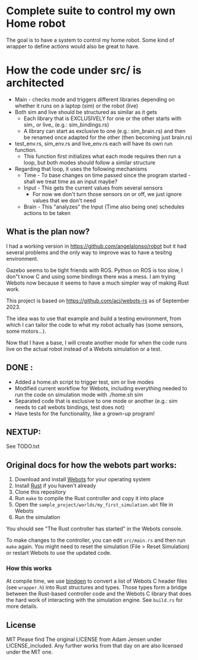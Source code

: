 # Complete suite to control my own Home robot

The goal is to have a system to control my home robot.
Some kind of wrapper to define actions would also be great to have.

# How the code under src/ is architected
- Main - checks mode and triggers different libraries depending on whether it runs on a laptop (sim) or the robot (live)
- Both sim and live should be structured as similar as it gets
  - Each library that is EXCLUSIVELY for one or the other starts with sim_ or live_ (e.g.: sim_bindings.rs)
  - A library can start as exclusive to one (e.g.: sim_brain.rs) and then be renamed once adapted for the other (then becoming just brain.rs)
- test_env.rs, sim_env.rs and live_env.rs each will have its own run function.
  - This function first initializes what each mode requires then run a loop, but both modes should follow a similar structure
- Regarding that loop, it uses the following mechanisms
  - Time - To base changes on time passed since the program started -  shall we treat time as an input maybe?
  - Input - This gets the current values from several sensors
    - For now we don't turn those sensors on or off, we just ignore values that we don't need
  - Brain - This "analyzes" the Input (Time also being one) schedules actions to be taken

## What is the plan now?
I had a working version in https://github.com/angelalonso/robot but it had several problems and the only way to improve was to have a tesitng environment.

Gazebo seems to be tight friends with ROS. Python on ROS is too slow, I don"t know C and using some bindings there was a mess. 
I am trying Webots now because it seems to have a much simpler way of making Rust work.

This project is based on https://github.com/acj/webots-rs as of September 2023. 

The idea was to use that example and build a testing environment, from which I can tailor the code to what my robot actually has (some sensors, some motors...).

Now that I have a base, I will create another mode for when the code runs live on the actual robot instead of a Webots simulation or a test.

## DONE :
- Added a home.sh script to trigger test, sim or live modes
- Modified current workflow for Webots, including everything needed to run the code on simulation mode with ./home.sh sim
- Separated code that is exclusive to one mode or another (e.g.: sim needs to call webots bindings, test does not)
- Have tests for the functionality, like a grown-up program!

## NEXTUP:

See TODO.txt

## Original docs for how the webots part works:

1. Download and install [Webots](https://cyberbotics.com) for your operating system
1. Install [Rust](https://www.rust-lang.org/learn/get-started) if you haven't already
1. Clone this repository
1. Run `make` to compile the Rust controller and copy it into place
1. Open the `sample_project/worlds/my_first_simulation.wbt` file in Webots
1. Run the simulation

You should see "The Rust controller has started" in the Webots console.

To make changes to the controller, you can edit `src/main.rs` and then run `make` again. You might need to reset the simulation (File > Reset Simulation) or restart Webots to use the updated code.

### How this works

At compile time, we use [bindgen](https://github.com/rust-lang/rust-bindgen) to convert a list of Webots C header files (see `wrapper.h`) into Rust structures and types. Those types form a bridge between the Rust-based controller code and the Webots C library that does the hard work of interacting with the simulation engine. See `build.rs` for more details.

## License

MIT
Please find The original LICENSE from Adam Jensen under LICENSE_included. Any further works from that day on are also licensed under the MIT one.
